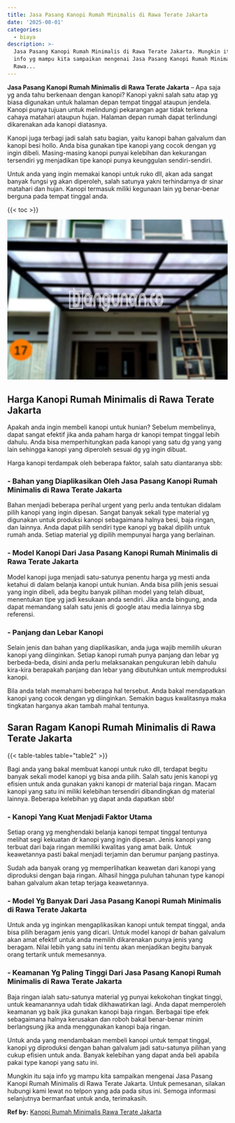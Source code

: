 ```yaml
---
title: Jasa Pasang Kanopi Rumah Minimalis di Rawa Terate Jakarta
date: '2025-08-01'
categories:
  - biaya
description: >-
  Jasa Pasang Kanopi Rumah Minimalis di Rawa Terate Jakarta. Mungkin itu saja
  info yg mampu kita sampaikan mengenai Jasa Pasang Kanopi Rumah Minimalis di
  Rawa...
---
```


**Jasa Pasang Kanopi Rumah Minimalis di Rawa Terate Jakarta** – Apa saja yg anda tahu berkenaan dengan kanopi? Kanopi yakni salah satu atap yg biasa digunakan untuk halaman depan tempat tinggal ataupun jendela. Kanopi punya tujuan untuk melindungi pekarangan agar tidak terkena cahaya matahari ataupun hujan. Halaman depan rumah dapat terlindungi dikarenakan ada kanopi diatasnya.

Kanopi juga terbagi jadi salah satu bagian, yaitu kanopi bahan galvalum dan kanopi besi hollo. Anda bisa gunakan tipe kanopi yang cocok dengan yg ingin dibeli. Masing-masing kanopi punyai kelebihan dan kekurangan tersendiri yg menjadikan tipe kanopi punya keunggulan sendiri-sendiri.

Untuk anda yang ingin memakai kanopi untuk ruko dll, akan ada sangat banyak fungsi yg akan diperoleh, salah satunya yakni terhindarnya dr sinar matahari dan hujan. Kanopi termasuk miliki kegunaan lain yg benar-benar berguna pada tempat tinggal anda.

{{< toc >}}

![Jasa Pasang Kanopi Rumah Minimalis di Rawa Terate Jakarta](/images/harga-kanopi-minimalis-58.png)

## Harga Kanopi Rumah Minimalis di Rawa Terate Jakarta

Apakah anda ingin membeli kanopi untuk hunian? Sebelum membelinya, dapat sangat efektif jika anda paham harga dr kanopi tempat tinggal lebih dahulu. Anda bisa memperhitungkan pada kanopi yang satu dg yang yang lain sehingga kanopi yang diperoleh sesuai dg yg ingin dibuat.

Harga kanopi terdampak oleh beberapa faktor, salah satu diantaranya sbb:

### \- Bahan yang Diaplikasikan Oleh Jasa Pasang Kanopi Rumah Minimalis di Rawa Terate Jakarta

Bahan menjadi beberapa perihal urgent yang perlu anda tentukan didalam pilih kanopi yang ingin dipesan. Sangat banyak sekali type material yg digunakan untuk produksi kanopi sebagaimana halnya besi, baja ringan, dan lainnya. Anda dapat pilih sendiri type kanopi yg bakal dipilih untuk rumah anda. Setiap material yg dipilih mempunyai harga yang berlainan.

### \- Model Kanopi Dari Jasa Pasang Kanopi Rumah Minimalis di Rawa Terate Jakarta

Model kanopi juga menjadi satu-satunya penentu harga yg mesti anda ketahui di dalam belanja kanopi untuk hunian. Anda bisa pilih jenis sesuai yang ingin dibeli, ada begitu banyak pilihan model yang telah dibuat, menentukan tipe yg jadi kesukaan anda sendiri. Jika anda bingung, anda dapat memandang salah satu jenis di google atau media lainnya sbg referensi.

### \- Panjang dan Lebar Kanopi

Selain jenis dan bahan yang diaplikasikan, anda juga wajib memilih ukuran kanopi yang diinginkan. Setiap kanopi rumah punya panjang dan lebar yg berbeda-beda, disini anda perlu melaksanakan pengukuran lebih dahulu kira-kira berapakah panjang dan lebar yang dibutuhkan untuk memproduksi kanopi.

Bila anda telah memahami beberapa hal tersebut. Anda bakal mendapatkan kanopi yang cocok dengan yg diinginkan. Semakin bagus kwalitasnya maka tingkatan harganya akan tambah mahal tentunya.

## Saran Ragam Kanopi Rumah Minimalis di Rawa Terate Jakarta

{{< table-tables table="table2" >}}

Bagi anda yang bakal membuat kanopi untuk ruko dll, terdapat begitu banyak sekali model kanopi yg bisa anda pilih. Salah satu jenis kanopi yg efisien untuk anda gunakan yakni kanopi dr material baja ringan. Macam kanopi yang satu ini miliki kelebihan tersendiri dibandingkan dg material lainnya. Beberapa kelebihan yg dapat anda dapatkan sbb!

### \- Kanopi Yang Kuat Menjadi Faktor Utama

Setiap orang yg menghendaki belanja kanopi tempat tinggal tentunya melihat segi kekuatan dr kanopi yang ingin dipesan. Jenis kanopi yang terbuat dari baja ringan memiliki kwalitas yang amat baik. Untuk keawetannya pasti bakal menjadi terjamin dan berumur panjang pastinya.

Sudah ada banyak orang yg memperlihatkan keawetan dari kanopi yang diproduksi dengan baja ringan. Alhasil hingga puluhan tahunan type kanopi bahan galvalum akan tetap terjaga keawetannya.

### \- Model Yg Banyak Dari Jasa Pasang Kanopi Rumah Minimalis di Rawa Terate Jakarta

Untuk anda yg inginkan mengaplikasikan kanopi untuk tempat tinggal, anda bisa pilih beragam jenis yang dicari. Untuk model kanopi dr bahan galvalum akan amat efektif untuk anda memilih dikarenakan punya jenis yang beragam. Nilai lebih yang satu ini tentu akan menjadikan begitu banyak orang tertarik untuk memesannya.

### \- Keamanan Yg Paling Tinggi Dari Jasa Pasang Kanopi Rumah Minimalis di Rawa Terate Jakarta

Baja ringan ialah satu-satunya material yg punyai kekokohan tingkat tinggi, untuk keamanannya udah tidak dikhawatirkan lagi. Anda dapat memperoleh keamanan yg baik jika gunakan kanopi baja ringan. Berbagai tipe efek sebagaimana halnya kerusakan dan roboh bakal benar-benar minim berlangsung jika anda menggunakan kanopi baja ringan.

Untuk anda yang mendambakan membeli kanopi untuk tempat tinggal, kanopi yg diproduksi dengan bahan galvalum jadi satu-satunya pilihan yang cukup efisien untuk anda. Banyak kelebihan yang dapat anda beli apabila pakai type kanopi yang satu ini.

Mungkin itu saja info yg mampu kita sampaikan mengenai Jasa Pasang Kanopi Rumah Minimalis di Rawa Terate Jakarta. Untuk pemesanan, silakan hubungi kami lewat no telpon yang ada pada situs ini. Semoga informasi selanjutnya bermanfaat untuk anda, terimakasih.

**Ref by:**  [Kanopi Rumah Minimalis Rawa Terate Jakarta](https://id.wikipedia.org/wiki/Kanopi)
